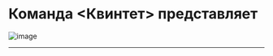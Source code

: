 # Команда <Квинтет> представляет

![image](https://user-images.githubusercontent.com/90931685/175902465-0c47d43b-29df-4e70-b853-e564470b579a.png)

______________________________
